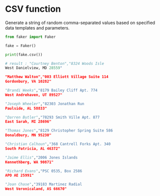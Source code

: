# **CSV** function

Generate a string of random comma-separated values based on specified data templates and parameters.

```py
from faker import Faker

fake = Faker()

print(fake.csv())

# result : "Courtney Benton","8324 Woods Isle
West Danielview, MD 28559"
"Matthew Walton","003 Elliott Village Suite 114
Gordonbury, VA 10282"
"Brandi Weeks","8179 Bailey Cliff Apt. 774
West Andrehaven, UT 89527"
"Joseph Wheeler","82303 Jonathan Run
Paulside, AL 58833"
"Darren Butler","78293 Smith Ville Apt. 877
East Sarah, MI 28696"
"Thomas Jones","8129 Christopher Spring Suite 586
Donaldbury, MN 95230"
"Christian Calhoun","368 Cantrell Forks Apt. 340
South Patricia, AL 46372"
"Jaime Ellis","2006 Jones Islands
Kennethberg, WA 90871"
"Richard Evans","PSC 0535, Box 2586
APO AE 25991"
"Joan Chase","39183 Martinez Radial
West Veronicaland, AS 66670"

```
